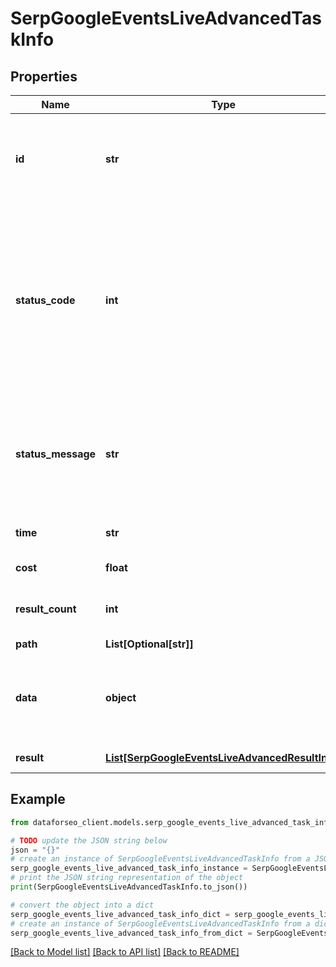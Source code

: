 # SerpGoogleEventsLiveAdvancedTaskInfo


## Properties

Name | Type | Description | Notes
------------ | ------------- | ------------- | -------------
**id** | **str** | task identifier unique task identifier in our system in the UUID format | [optional] 
**status_code** | **int** | status code of the task generated by DataForSEO, can be within the following range: 10000-60000 you can find the full list of the response codes here | [optional] 
**status_message** | **str** | informational message of the task you can find the full list of general informational messages here | [optional] 
**time** | **str** | execution time, seconds | [optional] 
**cost** | **float** | total tasks cost, USD | [optional] 
**result_count** | **int** | number of elements in the result array | [optional] 
**path** | **List[Optional[str]]** | URL path | [optional] 
**data** | **object** | contains the same parameters that you specified in the POST request | [optional] 
**result** | [**List[SerpGoogleEventsLiveAdvancedResultInfo]**](SerpGoogleEventsLiveAdvancedResultInfo.md) | array of results | [optional] 

## Example

```python
from dataforseo_client.models.serp_google_events_live_advanced_task_info import SerpGoogleEventsLiveAdvancedTaskInfo

# TODO update the JSON string below
json = "{}"
# create an instance of SerpGoogleEventsLiveAdvancedTaskInfo from a JSON string
serp_google_events_live_advanced_task_info_instance = SerpGoogleEventsLiveAdvancedTaskInfo.from_json(json)
# print the JSON string representation of the object
print(SerpGoogleEventsLiveAdvancedTaskInfo.to_json())

# convert the object into a dict
serp_google_events_live_advanced_task_info_dict = serp_google_events_live_advanced_task_info_instance.to_dict()
# create an instance of SerpGoogleEventsLiveAdvancedTaskInfo from a dict
serp_google_events_live_advanced_task_info_from_dict = SerpGoogleEventsLiveAdvancedTaskInfo.from_dict(serp_google_events_live_advanced_task_info_dict)
```
[[Back to Model list]](../README.md#documentation-for-models) [[Back to API list]](../README.md#documentation-for-api-endpoints) [[Back to README]](../README.md)



